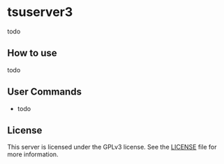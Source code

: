 # tsuserver3

todo


## How to use

todo

## User Commands

* todo


## License

This server is licensed under the GPLv3 license. See the
[LICENSE](LICENSE.md) file for more information.